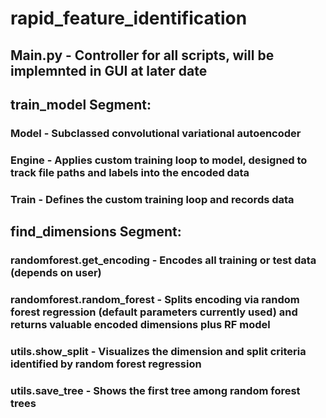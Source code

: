 # rapid_feature_identification

## Main.py - Controller for all scripts, will be implemnted in GUI at later date

## train_model Segment: 
### Model - Subclassed convolutional variational autoencoder
### Engine - Applies custom training loop to model, designed to track file paths and labels into the encoded data
### Train - Defines the custom training loop and records data

## find_dimensions Segment:
### randomforest.get_encoding - Encodes all training or test data (depends on user)
### randomforest.random_forest - Splits encoding via random forest regression (default parameters currently used) and returns valuable encoded dimensions plus RF model
### utils.show_split - Visualizes the dimension and split criteria identified by random forest regression
### utils.save_tree - Shows the first tree among random forest trees
